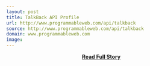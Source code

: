 ```yaml
---
layout: post
title: TalkBack API Profile
url: http://www.programmableweb.com/api/talkback
source: http://www.programmableweb.com/api/talkback
domain: www.programmableweb.com
image: 
---
```


<p></p>
<center><p><a href="http://www.programmableweb.com/api/talkback" style='padding:25px; font-sze:18px; font-weight: bold;'>Read Full Story</a></p></center>
